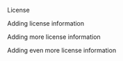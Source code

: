 
License

Adding license information

Adding more license information

Adding even more license information
